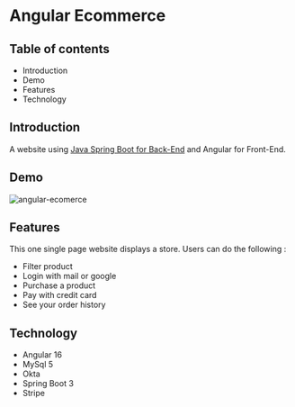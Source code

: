 <h1>Angular Ecommerce</h1>
    <h2>Table of contents</h2>
    <ul>
        <li>Introduction</li>
        <li>Demo</li>
        <li>Features</li>
        <li>Technology</li>
    </ul>

<h2>Introduction</h2>

A website using <a href="https://github.com/lazar360/spring-boot-ecommerce">Java Spring Boot for Back-End</a> and Angular for Front-End.

<h2>Demo</h2>

![angular-ecomerce](https://github.com/lazar360/angular-ecommerce/assets/91179295/2f21fb0f-6f62-4a6f-83b5-eba8a2d013c5)

<h2>Features</h2>
This one single page website displays a store.
Users can do the following :
<ul>
    <li>Filter product</li>
    <li>Login with mail or google</li>
    <li>Purchase a product</li>
    <li>Pay with credit card</li>
    <li>See your order history</li>
</ul>
<h2>Technology</h2>
<ul>
    <li>Angular 16</li>
    <li>MySql 5</li>
    <li>Okta</li>
    <li>Spring Boot 3</li>
    <li>Stripe</li>
</ul>
